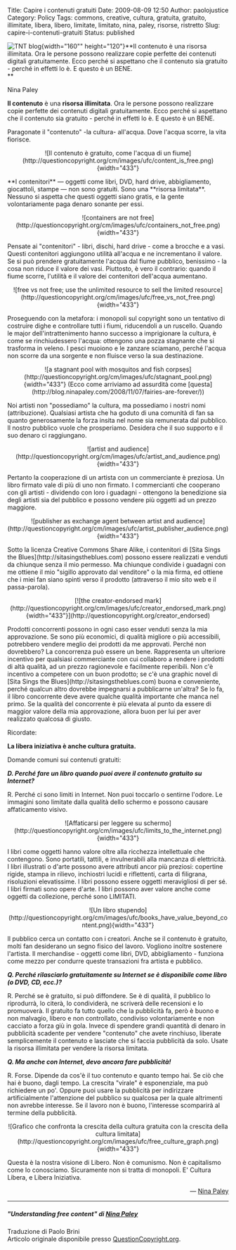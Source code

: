 Title: Capire i contenuti gratuiti
Date: 2009-08-09 12:50
Author: paolojustice
Category: Policy
Tags: commons, creative, cultura, gratuita, gratuito, illimitate, libera, libero, limitate, limitato, nina, paley, risorse, ristretto
Slug: capire-i-contenuti-gratuiti
Status: published

![TNT blog](http://blog.ninapaley.com/wp-content/uploads/2009/08/ninaportrait8640.jpg){width="160"" height="120"}**Il contenuto è una risorsa illimitata. Ora le persone possono realizzare copie perfette dei contenuti digitali gratuitamente. Ecco perché si aspettano che il contenuto sia gratuito - perché in effetti lo è. E questo è un BENE.  
**

Nina Paley</strong>

**<!--more-->**

**Il contenuto** è una **risorsa illimitata**. Ora le persone possono realizzare copie perfette dei contenuti digitali gratuitamente. Ecco perché si aspettano che il contenuto sia gratuito - perché in effetti lo è. E questo è un BENE.

Paragonate il "contenuto" -la cultura- all'acqua. Dove l'acqua scorre, la vita fiorisce.

<p>
<center>
![Il contenuto è gratuito, come l'acqua di un fiume](http://questioncopyright.org/cm/images/ufc/content_is_free.png){width="433"}

</center>
</p>
**I contenitori** — oggetti come libri, DVD, hard drive, abbigliamento, giocattoli, stampe — non sono gratuiti. Sono una **risorsa limitata**. Nessuno si aspetta che questi oggetti siano gratis, e la gente volontariamente paga denaro sonante per essi.

<p>
<center>
![containers are not free](http://questioncopyright.org/cm/images/ufc/containers_not_free.png){width="433"}

</center>
</p>
Pensate ai "contenitori" - libri, dischi, hard drive - come a brocche e a vasi. Questi contenitori aggiungono utilità all'acqua e ne incrementano il valore. Se si può prendere gratuitamente l'acqua dal fiume pubblico, benissimo - la cosa non riduce il valore dei vasi. Piuttosto, è vero il contrario: quando il fiume scorre, l'utilità e il valore dei contenitori dell'acqua aumentano.

<p>
<center>
![free vs not free; use the unlimited resource to sell the limited resource](http://questioncopyright.org/cm/images/ufc/free_vs_not_free.png){width="433"}

</center>
</p>
Proseguendo con la metafora: i monopoli sul copyright sono un tentativo di costruire dighe e controllare tutti i fiumi, riducendoli a un ruscello. Quando le major dell'intrattenimento hanno successo a imprigionare la cultura, è come se rinchiudessero l'acqua: ottengono una pozza stagnante che si trasforma in veleno. I pesci muoiono e le zanzare sciamano, perché l'acqua non scorre da una sorgente e non fluisce verso la sua destinazione.

<p>
<center>
![a stagnant pool with mosquitos and fish corpses](http://questioncopyright.org/cm/images/ufc/stagnant_pool.png){width="433"}  
(Ecco come arriviamo ad assurdità come [questa](http://blog.ninapaley.com/2008/11/07/fairies-are-forever/))

</center>
</p>
Noi artisti non "possediamo" la cultura, ma possediamo i nostri nomi (attribuzione). Qualsiasi artista che ha goduto di una comunità di fan sa quanto generosamente la forza insita nel nome sia remunerata dal pubblico. Il nostro pubblico vuole che prosperiamo. Desidera che il suo supporto e il suo denaro ci raggiungano.

<p>
<center>
![artist and audience](http://questioncopyright.org/cm/images/ufc/artist_and_audience.png){width="433"}

</center>
</p>
Pertanto la cooperazione di un artista con un commerciante è preziosa. Un libro firmato vale di più di uno non firmato. I commercianti che cooperano con gli artisti - dividendo con loro i guadagni - ottengono la benedizione sia degli artisti sia del pubblico e possono vendere più oggetti ad un prezzo maggiore.

<p>
<center>
![publisher as exchange agent between artist and audience](http://questioncopyright.org/cm/images/ufc/artist_publisher_audience.png){width="433"}

</center>
</p>
Sotto la licenza Creative Commons Share Alike, i contenitori di [Sita Sings the Blues](http://sitasingstheblues.com) possono essere realizzati e venduti da chiunque senza il mio permesso. Ma chiunque condivide i guadagni con me ottiene il mio "sigillo approvato dal venditore" o la mia firma, ed ottiene che i miei fan siano spinti verso il prodotto (attraverso il mio sito web e il passa-parola).

<p>
<center>
[![the creator-endorsed mark](http://questioncopyright.org/cm/images/ufc/creator_endorsed_mark.png){width="433"}](http://questioncopyright.org/creator_endorsed)

</center>
</p>
Prodotti concorrenti possono in ogni caso esser venduti senza la mia approvazione. Se sono più economici, di qualità migliore o più accessibili, potrebbero vendere meglio dei prodotti da me approvati. Perché non dovrebbero? La concorrenza può essere un bene. Rappresenta un ulteriore incentivo per qualsiasi commerciante con cui collaboro a rendere i prodotti di altà qualità, ad un prezzo ragionevole e facilmente reperibili. Non c'è incentivo a competere con un buon prodotto; se c'è una graphic novel di [Sita Sings the Blues](http://sitasingstheblues.com) buona e conveniente, perché qualcun altro dovrebbe impegnarsi a pubblicarne un'altra? Se lo fa, il libro concorrente deve avere qualche qualità importante che manca nel primo. Se la qualità del concorrente è più elevata al punto da essere di maggior valore della mia approvazione, allora buon per lui per aver realizzato qualcosa di giusto.

Ricordate:

<div>

</div>

**La libera iniziativa è anche cultura gratuita.**

Domande comuni sui contenuti gratuiti:

***D. Perché fare un libro quando puoi avere il contenuto gratuito su Internet?***

R. Perché ci sono limiti in Internet. Non puoi toccarlo o sentirne l'odore. Le immagini sono limitate dalla qualità dello schermo e possono causare affaticamento visivo.

<p>
<center>
![Affaticarsi per leggere su schermo](http://questioncopyright.org/cm/images/ufc/limits_to_the_internet.png){width="433"}

</center>
</p>
I libri come oggetti hanno valore oltre alla ricchezza intellettuale che contengono. Sono portatili, tattili, e invulnerabili alla mancanza di elettricità. I libri illustrati o d'arte possono avere attributi ancor più preziosi: copertine rigide, stampa in rilievo, inchiostri lucidi e riflettenti, carta di filigrana, risoluzioni elevatissime. I libri possono essere oggetti meravigliosi di per sé. I libri firmati sono opere d'arte. I libri possono aver valore anche come oggetti da collezione, perché sono LIMITATI.

<p>
<center>
![Un libro stupendo](http://questioncopyright.org/cm/images/ufc/books_have_value_beyond_content.png){width="433"}

</center>
</p>
Il pubblico cerca un contatto con i creatori. Anche se il contenuto è gratuito, molti fan desiderano un segno fisico del lavoro. Vogliono inoltre sostenere l'artista. Il merchandise - oggetti come libri, DVD, abbigliamento - funziona come mezzo per condurre queste transazioni fra artista e pubblico.

***Q. Perché rilasciarlo gratuitamente su Internet se è disponibile come libro (o DVD, CD, ecc.)?***

R. Perché se è gratuito, si può diffondere. Se è di qualità, il pubblico lo riprodurrà, lo citerà, lo condividerà, ne scriverà delle recensioni e lo promuoverà. Il gratuito fa tutto quello che la pubblicità fa, però è buono e non malvagio, libero e non controllato, condiviso volontariamente e non cacciato a forza giù in gola. Invece di spendere grandi quantità di denaro in pubblicità scadente per vendere "contenuto" che avete rinchiuso, liberate semplicemente il contenuto e lasciate che si faccia pubblicità da solo. Usate la risorsa illimitata per vendere la risorsa limitata.

***Q. Ma anche con Internet, devo ancora fare pubblicità!***

R. Forse. Dipende da cos'è il tuo contenuto e quanto tempo hai. Se ciò che hai è buono, dagli tempo. La crescita "virale" è esponenziale, ma può richiedere un po'. Oppure puoi usare la pubblicità per indirizzare artificialmente l'attenzione del pubblico su qualcosa per la quale altrimenti non avrebbe interesse. Se il lavoro non è buono, l'interesse scomparirà al termine della pubblicità.

<p>
<center>
![Grafico che confronta la crescita della cultura gratuita con la crescita della cultura limitata](http://questioncopyright.org/cm/images/ufc/free_culture_graph.png){width="433"}

</center>
</p>
Questa è la nostra visione di Libero. Non è comunismo. Non è capitalismo come lo conosciamo. Sicuramente non si tratta di monopoli. E' Cultura Libera, e Libera Iniziativa.

<div style="text-align: right;">

 — [Nina Paley](http://ninapaley.com/)

</div>

------------------------------------------------------------------------

##### "Understanding free content" di [Nina Paley](http://ninapaley.com/)  
Traduzione di Paolo Brini  
Articolo originale disponibile presso [QuestionCopyright.org](http://questioncopyright.org/understanding_free_content).  
